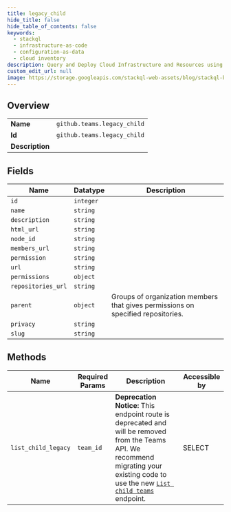 ```yaml
---
title: legacy_child
hide_title: false
hide_table_of_contents: false
keywords:
  - stackql
  - infrastructure-as-code
  - configuration-as-data
  - cloud inventory
description: Query and Deploy Cloud Infrastructure and Resources using SQL
custom_edit_url: null
image: https://storage.googleapis.com/stackql-web-assets/blog/stackql-blog-post-featured-image.png
---
```

  
    

## Overview
<table><tbody>
<tr><td><b>Name</b></td><td><code>github.teams.legacy_child</code></td></tr>
<tr><td><b>Id</b></td><td><code>github.teams.legacy_child</code></td></tr>
<tr><td><b>Description</b></td><td></td></tr>
</tbody></table>

## Fields
| Name | Datatype | Description |
| ---- | -------- | ----------- |
| `id` | `integer` |  |
| `name` | `string` |  |
| `description` | `string` |  |
| `html_url` | `string` |  |
| `node_id` | `string` |  |
| `members_url` | `string` |  |
| `permission` | `string` |  |
| `url` | `string` |  |
| `permissions` | `object` |  |
| `repositories_url` | `string` |  |
| `parent` | `object` | Groups of organization members that gives permissions on specified repositories. |
| `privacy` | `string` |  |
| `slug` | `string` |  |
## Methods
| Name | Required Params | Description | Accessible by |
| ---- | --------------- | ----------- | ------------- |
| `list_child_legacy` | `team_id` | **Deprecation Notice:** This endpoint route is deprecated and will be removed from the Teams API. We recommend migrating your existing code to use the new [`List child teams`](https://docs.github.com/rest/reference/teams#list-child-teams) endpoint. | SELECT |
